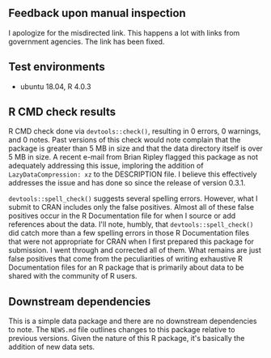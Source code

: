 ## Feedback upon manual inspection

I apologize for the misdirected link. This happens a lot with links from government agencies. The link has been fixed.

## Test environments

* ubuntu 18.04, R 4.0.3

## R CMD check results

R CMD check done via `devtools::check()`, resulting in 0 errors, 0 warnings, and 0 notes. Past versions of this check would note complain that the package is greater than 5 MB in size and that the data directory itself is over 5 MB in size. A recent e-mail from Brian Ripley flagged this package as not adequately addressing this issue, imploring the addition of `LazyDataCompression: xz` to the DESCRIPTION file. I believe this effectively addresses the issue and has done so since the release of version 0.3.1.

`devtools::spell_check()` suggests several spelling errors. However, what I submit to CRAN includes only the false positives. Almost all of these false positives occur in the R Documentation file for when I source or add references about the data. I'll note, humbly, that `devtools::spell_check()` did catch more than a few spelling errors in those R Documentation files that were not appropriate for CRAN when I first prepared this package for submission. I went through and corrected all of them. What remains are just false positives that come from the peculiarities of writing exhaustive R Documentation files for an R package that is primarily about data to be shared with the community of R users.

## Downstream dependencies

This is a simple data package and there are no downstream dependencies to note. The `NEWS.md` file outlines changes to this package relative to previous versions. Given the nature of this R package, it's basically the addition of new data sets.
